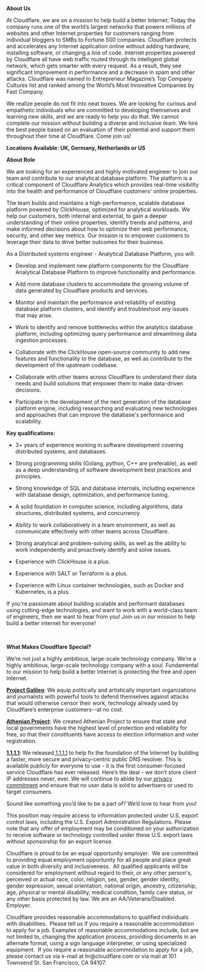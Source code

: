 <div class="content-intro">
	<div><strong>About Us</strong></div>
	<div>
		<p>At Cloudflare, we are on a mission to help build a better Internet. Today the company runs one of the world’s largest networks that powers millions of websites and other Internet properties for customers ranging from individual bloggers to SMBs to Fortune 500 companies. Cloudflare protects and accelerates any Internet application online without adding hardware, installing software, or changing a line of code. Internet properties powered by Cloudflare all have web traffic routed through its intelligent global network, which gets smarter with every request. As a result, they see significant improvement in performance and a decrease in spam and other attacks. Cloudflare was named to Entrepreneur Magazine’s Top Company Cultures list and ranked among the World’s Most Innovative Companies by Fast Company.&nbsp;</p>
		<p><span style="font-weight: 400;">We realize people do not fit into neat boxes. We are looking for curious and empathetic individuals who are committed to developing themselves and learning new skills, and we are ready to help you do that. We cannot complete our mission without building a diverse and inclusive team. We hire the best people based on an evaluation of their potential and support them throughout their time at Cloudflare. Come join us!&nbsp;</span></p>
	</div>
</div>
<p><strong>Locations Available:&nbsp;<span class="collapsed-field-text">UK, Germany, Netherlands or US</span>&nbsp; &nbsp;</strong></p>
<p><strong>About Role</strong></p>
<p><span style="font-weight: 400;">We are looking for an experienced and highly motivated engineer to join our team and contribute to our analytical database platform. The platform is a critical component of Cloudflare Analytics which provides real-time visibility into the health and performance of Cloudflare customers' online properties.</span></p>
<p><span style="font-weight: 400;">The team builds and maintains a high-performance, scalable database platform powered by ClickHouse, optimized for analytical workloads. We help our customers, both internal and external, to gain a deeper understanding of their online properties, identify trends and patterns, and make informed decisions about how to optimize their web performance, security, and other key metrics. Our mission is to empower customers to leverage their data to drive better outcomes for their business.</span></p>
<p><span style="font-weight: 400;">As a Distributed systems engineer - Analytical Database Platform, you will:</span></p>
<ul>
	<li style="font-weight: 400;">
		<p><span style="font-weight: 400;">Develop and implement new platform components for the Cloudflare Analytical Database Platform to improve functionality and performance.</span></p>
	</li>
	<li style="font-weight: 400;">
		<p><span style="font-weight: 400;">Add more database clusters to accommodate the growing volume of data generated by Cloudflare products and services.</span></p>
	</li>
	<li style="font-weight: 400;">
		<p><span style="font-weight: 400;">Monitor and maintain the performance and reliability of existing database platform clusters, and identify and troubleshoot any issues that may arise.</span></p>
	</li>
	<li style="font-weight: 400;">
		<p><span style="font-weight: 400;">Work to identify and remove bottlenecks within the analytics database platform, including optimizing query performance and streamlining data ingestion processes.</span></p>
	</li>
	<li style="font-weight: 400;">
		<p><span style="font-weight: 400;">Collaborate with the ClickHouse open-source community to add new features and functionality to the database, as well as contribute to the development of the upstream codebase.</span></p>
	</li>
	<li style="font-weight: 400;">
		<p><span style="font-weight: 400;">Collaborate with other teams across Cloudflare to understand their data needs and build solutions that empower them to make data-driven decisions.</span></p>
	</li>
	<li style="font-weight: 400;">
		<p><span style="font-weight: 400;">Participate in the development of the next generation of the database platform engine, including researching and evaluating new technologies and approaches that can improve the database's performance and scalability.</span></p>
	</li>
</ul>
<p><strong>Key qualifications:</strong></p>
<ul>
	<li style="font-weight: 400;">
		<p><span style="font-weight: 400;">3+ years of experience working in software development covering distributed systems, and databases.</span></p>
	</li>
	<li style="font-weight: 400;">
		<p><span style="font-weight: 400;">Strong programming skills (Golang, python, C++ are preferable), as well as a deep understanding of software development best practices and principles.</span></p>
	</li>
	<li style="font-weight: 400;">
		<p><span style="font-weight: 400;">Strong knowledge of SQL and database internals, including experience with database design, optimization, and performance tuning.</span></p>
	</li>
	<li style="font-weight: 400;">
		<p><span style="font-weight: 400;">A solid foundation in computer science, including algorithms, data structures, distributed systems, and concurrency.</span></p>
	</li>
	<li style="font-weight: 400;">
		<p><span style="font-weight: 400;">Ability to work collaboratively in a team environment, as well as communicate effectively with other teams across Cloudflare.</span></p>
	</li>
	<li style="font-weight: 400;">
		<p><span style="font-weight: 400;">Strong analytical and problem-solving skills, as well as the ability to work independently and proactively identify and solve issues.</span></p>
	</li>
	<li style="font-weight: 400;">
		<p><span style="font-weight: 400;">Experience with ClickHouse is a plus.</span></p>
	</li>
	<li style="font-weight: 400;">
		<p><span style="font-weight: 400;">Experience with SALT or Terraform is a plus.</span></p>
	</li>
	<li style="font-weight: 400;">
		<p><span style="font-weight: 400;">Experience with Linux container technologies, such as Docker and Kubernetes, is a plus.</span></p>
	</li>
</ul>
<p><span style="font-weight: 400;">If you're passionate about building scalable and performant databases using cutting-edge technologies, and want to work with a world-class team of engineers, then we want to hear from you! Join us in our mission to help build a better internet for everyone!</span></p>
<p>&nbsp;</p>
<div class="content-conclusion">
	<p><strong>What Makes Cloudflare Special?</strong></p>
	<p><span style="font-weight: 400;">We’re not just a highly ambitious, large-scale technology company. We’re a highly ambitious, large-scale technology company with a soul. Fundamental to our mission to help build a better Internet is protecting the free and open Internet.</span></p>
	<p><a href="https://blog.cloudflare.com/protecting-free-expression-online/"><strong>Project Galileo</strong></a><span style="font-weight: 400;">: We equip politically and artistically important organizations and journalists with powerful tools to defend themselves against attacks that would otherwise censor their work, technology already used by Cloudflare’s enterprise customers--at no cost.</span></p>
	<p><strong><a href="https://www.cloudflare.com/athenian/">Athenian Project</a></strong><span style="font-weight: 400;">: We created Athenian Project to ensure that state and local governments have the highest level of protection and reliability for free, so that their constituents have access to election information and voter registration.</span></p>
	<p><a href="https://1.1.1.1/"><strong>1.1.1.1</strong></a><span style="font-weight: 400;">: We released</span><a href="https://1.1.1.1/"> <span style="font-weight: 400;">1.1.1.1</span></a><span style="font-weight: 400;"> to help fix the foundation of the Internet by building a faster, more secure and privacy-centric public DNS resolver. This is available publicly for everyone to use - it is the first consumer-focused service Cloudflare has ever released. Here’s the deal - we don’t store client IP addresses never, ever. We will continue to abide by our</span><a href="https://developers.cloudflare.com/1.1.1.1/privacy/public-dns-resolver"> privacy commitment</a><span style="font-weight: 400;"> and ensure that no user data is sold to advertisers or used to target consumers.</span></p>
	<p><span style="font-weight: 400;">Sound like something you’d like to be a part of? We’d love to hear from you!</span></p>
	<p><span style="font-weight: 400;">This position may require access to information protected under U.S. export control laws, including the U.S. Export Administration Regulations. Please note that any offer of employment may be conditioned on your authorization to receive software or technology controlled under these U.S. export laws without sponsorship for an export license.</span></p>
	<p><span style="font-weight: 400;">Cloudflare is proud to be an equal opportunity employer. &nbsp;We are committed to providing equal employment opportunity for all people and place great value in both diversity and inclusiveness. &nbsp;All qualified applicants will be considered for employment without regard to their, or any other person's, perceived or actual</span> <span style="font-weight: 400;">race, color, religion, sex, gender, gender identity, gender expression, sexual orientation, national origin, ancestry, citizenship, age, physical or mental disability, medical condition, family care status, or any other basis protected by law. </span><span style="font-weight: 400;">We are an AA/Veterans/Disabled Employer.</span></p>
	<p><span style="font-weight: 400;">Cloudflare provides reasonable accommodations to qualified individuals with disabilities. &nbsp;Please tell us if you require a reasonable accommodation to apply for a job. Examples of reasonable accommodations include, but are not limited to, changing the application process, providing documents in an alternate format, using a sign language interpreter, or using specialized equipment. &nbsp;If you require a reasonable accommodation to apply for a job, please contact us via e-mail at </span><span style="font-weight: 400;">hr@cloudflare.com</span><span style="font-weight: 400;"> or via mail at 101 Townsend St. San Francisco, CA 94107.</span></p>
</div>